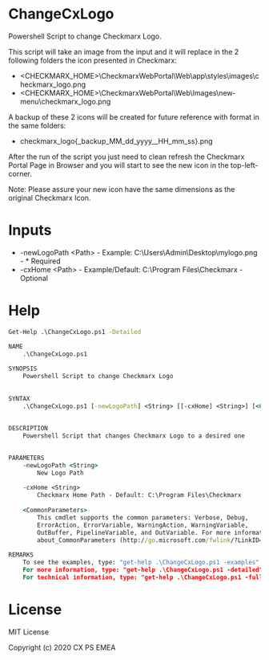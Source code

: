 # ChangeCxLogo

Powershell Script to change Checkmarx Logo.

This script will take an image from the input and it will replace in the 2 following folders the icon presented in Checkmarx:

- \<CHECKMARX_HOME>\CheckmarxWebPortal\Web\app\styles\images\checkmarx_logo.png
- \<CHECKMARX_HOME>\CheckmarxWebPortal\Web\Images\new-menu\checkmarx_logo.png

A backup of these 2 icons will be created for future reference with format in the same folders:
- checkmarx_logo{_backup_MM_dd_yyyy__HH_mm_ss}.png

After the run of the script you just need to clean refresh the Checkmarx Portal Page in Browser and you will start to see the new icon in the top-left-corner.

Note: Please assure your new icon have the same dimensions as the original Checkmarx Icon.

# Inputs

- -newLogoPath \<Path> - Example: C:\Users\Admin\Desktop\mylogo.png - * Required
- -cxHome \<Path> - Example/Default: C:\Program Files\Checkmarx - Optional

# Help

```cmd
Get-Help .\ChangeCxLogo.ps1 -Detailed

NAME
    .\ChangeCxLogo.ps1
    
SYNOPSIS
    Powershell Script to change Checkmarx Logo
    
    
SYNTAX
    .\ChangeCxLogo.ps1 [-newLogoPath] <String> [[-cxHome] <String>] [<CommonParameters>]
    
    
DESCRIPTION
    Powershell Script that changes Checkmarx Logo to a desired one
    

PARAMETERS
    -newLogoPath <String>
        New Logo Path
        
    -cxHome <String>
        Checkmarx Home Path - Default: C:\Program Files\Checkmarx
        
    <CommonParameters>
        This cmdlet supports the common parameters: Verbose, Debug,
        ErrorAction, ErrorVariable, WarningAction, WarningVariable,
        OutBuffer, PipelineVariable, and OutVariable. For more information, see 
        about_CommonParameters (http://go.microsoft.com/fwlink/?LinkID=113216). 
    
REMARKS
    To see the examples, type: "get-help .\ChangeCxLogo.ps1 -examples".
    For more information, type: "get-help .\ChangeCxLogo.ps1 -detailed".
    For technical information, type: "get-help .\ChangeCxLogo.ps1 -full".
```

# License

MIT License

Copyright (c) 2020 CX PS EMEA